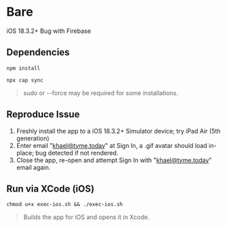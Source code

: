 # Bare
iOS 18.3.2+ Bug with Firebase

## Dependencies
```
npm install
```
```
npx cap sync
```
> sudo or --force may be required for some installations.

## Reproduce Issue
1. Freshly install the app to a iOS 18.3.2+ Simulator device; try iPad Air (5th generation)
2. Enter email "khael@tyme.today" at Sign In, a .gif avatar should load in-place; bug detected if not rendered.
3. Close the app, re-open and attempt Sign In with "khael@tyme.today" email again.

## Run via XCode (iOS)
```
chmod u+x exec-ios.sh && ./exec-ios.sh
```
> Builds the app for iOS and opens it in Xcode.
